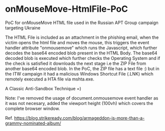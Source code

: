 # onMouseMove-HtmlFile-PoC
PoC for onMouseMove HTML file used in the Russian APT Group campaign targeting Ukraine

The HTML File is included as an attachment in the phishing email, when the victim opens the html file and moves the mouse, this triggers the event handler attribute "onmousemove" which runs the Javascript, which further decodes the base64 encoded blob present in the HTML Body. The base64 decoded blob is executed which further checks the Operating System and if the check is satisfied it downloads the next stage i.e the ZIP File from another base64 encoded blob. In the PoC, the ZIP file has a text file :) but in the ITW campaign it had a malicious Windows Shortcut File (.LNK) which remotely executed a HTA file via mshta.exe.

A Classic Anti-Sandbox Technique =)

Note: I've removed the usage of document.onmousemove event handler as it was not necesary, added the viewport height (100vh) which covers the complete browser window.

Ref. https://blog.strikeready.com/blog/armageddon-is-more-than-a-grammy-nominated-album/
